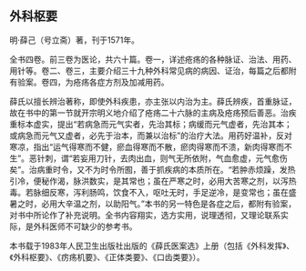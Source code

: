 ## 外科枢要

明·薛己（号立斋）著，刊于1571年。

全书四卷。前三卷为医论，共六十篇。卷一，详述疮疡的各种脉证、治法、用药、用针等。卷二、卷三，主要介绍三十九种外科常见病的病因、证治，每篇之后都附有验案。卷四，为疮疡各症方剂及加减用药。

薛氏以擅长辨治著称，即使外科疾患，亦主张以内治为主。薛氏辨疾，首重脉证，故在书中的第一节就开宗明义地介绍了疮疡二十六脉的主病及疮疡预后善恶。治疾重标本虚实，提出“若病急而元气实者，先治其标；病缓而元气虚者，先治其本；或病急而元气又虚者，必先于治本，而兼以治标”的治疗大法。用药好温补，反对寒凉，指出“运气得寒而不健，瘀血得寒而不散，瘀肉得寒而不溃，新肉得寒而不生”。恶针刺，谓“若妄用刀针，去肉出血，则气无所依附，气血愈虚，元气愈伤矣”。治病重时令，又不为时令所囿，善于抓疾病的本质所在。“若肿赤烦躁，发热引冷，便秘作渴，脉洪数实，是其常也；虽在严寒之时，必用大苦寒之剂，以泻热毒。若脉细反寒，泻利肠鸣，饮食不入，呕吐无时，手足逆冷，是变常也；虽在盛暑之时，必用大辛温之剂，以助阳气。”本书的另一特色是各症之后，都附有验案，对书中所论作了补充说明。全书内容翔实，选方实用，说理透彻，又理论联系实际，是外科医师不可缺少的参考书。

本书载于1983年人民卫生出版社出版的《薛氏医案选》上册（包括《外科发挥》、《外科枢要》、《疠疡机要》、《正体类要》、《口齿类要》）。
